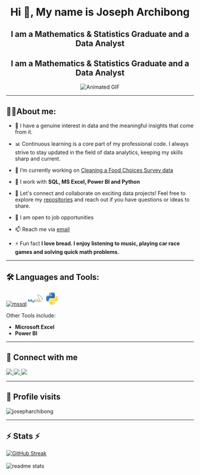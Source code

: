 
<h1 align="center">Hi 👋, My name is Joseph Archibong</h1>

<h2 align="center">I am a Mathematics & Statistics Graduate and a Data Analyst</h2>
<center>

## I am a Mathematics & Statistics Graduate and a Data Analyst

</center>

<center>

<img src="https://cdn.dribbble.com/users/2147021/screenshots/4704853/media/9024f46db50c2378ee0dc095a394c20d.gif" alt="Animated GIF" width="500" height="400"/>

</center>




<hr/>
<h2 align="left">👩‍🚀About me:</h2>

- 🧠 I have a genuine interest in data and the meaningful insights that come from it.
  
- 📊 Continuous learning is a core part of my professional code. I always strive to stay updated in the field of data analytics, keeping my skills sharp and current. 

- 🔭 I’m currently working on [Cleaning a Food Choices Survey data](https://github.com/josepharchibong/Data-Cleaning-with-SQL)

- 🌱 I work with **SQL, MS Excel, Power BI and Python**
  
- 🤝 Let's connect and collaborate on exciting data projects! Feel free to explore my [repositories](https://github.com/josepharchibong?tab=repositories) and reach out if you have questions or ideas to share.

- 👐 I am open to job opportunities
  
- 📫 Reach me via [email](mailto:josepharchibong.u@gmail.com)
  
- ⚡ Fun fact **I love bread. I enjoy listening to music, playing car race games and solving quick math problems.**
<hr/>






<h2 align="left">🛠 Languages and Tools:</h2>

<p align="center"> 

<a href="https://www.microsoft.com/en-us/sql-server" target="_blank" rel="noreferrer"> <img src="https://www.svgrepo.com/show/303229/microsoft-sql-server-logo.svg" alt="mssql" width="40" height="40"/></a> 
<a href="https://www.mysql.com/" target="_blank" rel="noreferrer"> <img src="https://raw.githubusercontent.com/devicons/devicon/master/icons/mysql/mysql-original-wordmark.svg" alt="mysql" width="40" height="40"/></a> 
<a href="https://www.python.org" target="_blank" rel="noreferrer"> <img src="https://raw.githubusercontent.com/devicons/devicon/master/icons/python/python-original.svg" alt="python" width="40" height="40"/></a> 
</p>

Other Tools include:
- <b>Microsoft Excel
- Power BI</b>
<hr/>




<h2 align="left">🔗 Connect with me</h2>
<div align="left"> 
  <a href="mailto:josepharchibong.u@gmail.com">
    <img src="https://img.shields.io/badge/Gmail-333333?style=for-the-badge&logo=gmail&logoColor=red" />
  </a>
  <a href="https://linkedin.com/in/joseph-uwem-archibong" target="_blank">
    <img src="https://img.shields.io/badge/LinkedIn-0077B5?style=for-the-badge&logo=linkedin&logoColor=white" target="_blank" />
  </a>
    <a href="https://twitter.com/archjoe_">
    <img src="https://img.shields.io/twitter/url?url=https%3A%2F%2Ftwitter.com%2FIgbokeHannah&style=for-the-badge&logo=X&logoColor=(0%2C%200%2C%200)&labelColor=%23000000&color=%23000000&link=https%3A%2F%2Ftwitter.com%2FIgbokeHannah"/>
  </a>
</div>



<hr/>
<h2 align="left">🤼 Profile visits</h2>

<p align="left"> <img src="https://komarev.com/ghpvc/?username=josepharchibong&label=Profile%20views&color=0e75b6&style=flat" alt="josepharchibong" /> </p>


<hr/>


<h2 align="left">⚡ Stats ⚡</h2>
<div align=left>
<a href="https://git.io/streak-stats"><img src="https://github-readme-streak-stats-ashy-sigma.vercel.app?user=josepharchibong&theme=onedark-duo" alt="GitHub Streak" /></a>
<br/><br/>
<img width=450 src="https://github-readme-stats.vercel.app/api?username=josepharchibong&theme=dark&show_icons=true" alt="readme stats" />
<!-- <br/>
<img width=325 align="center" src="https://github-readme-stats-salesp07.vercel.app/api/top-langs/?username=josepharchibong&hide=HTML&langs_count=8&layout=compact&theme=react&border_radius=10&size_weight=0.5&count_weight=0.5&exclude_repo=github-readme-stats" alt="top langs"
</div>

<hr/>
